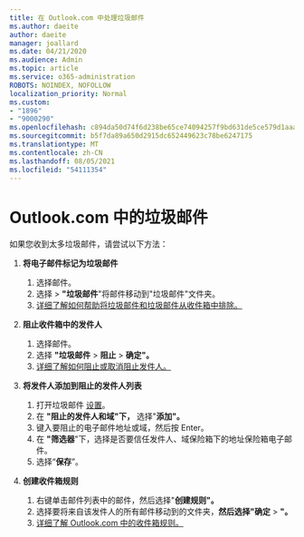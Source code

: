 ```yaml
---
title: 在 Outlook.com 中处理垃圾邮件
ms.author: daeite
author: daeite
manager: joallard
ms.date: 04/21/2020
ms.audience: Admin
ms.topic: article
ms.service: o365-administration
ROBOTS: NOINDEX, NOFOLLOW
localization_priority: Normal
ms.custom:
- "1896"
- "9000290"
ms.openlocfilehash: c894da50d74f6d238be65ce74094257f9bd631de5ce579d1aaa511292c2523e6
ms.sourcegitcommit: b5f7da89a650d2915dc652449623c78be6247175
ms.translationtype: MT
ms.contentlocale: zh-CN
ms.lasthandoff: 08/05/2021
ms.locfileid: "54111354"
---
```

# <a name="spam-and-junk-email-in-outlookcom"></a>Outlook.com 中的垃圾邮件

如果您收到太多垃圾邮件，请尝试以下方法：

1. **将电子邮件标记为垃圾邮件**
    1. 选择邮件。
    1. 选择  >  **"垃圾邮件**"将邮件移动到"垃圾邮件"文件夹。
    1. [详细了解如何帮助将垃圾邮件和垃圾邮件从收件箱中排除。](https://support.office.com/article/a3ece97b-82f8-4a5e-9ac3-e92fa6427ae4?wt.mc_id=Office_Outlook_com_Alchemy)

1. **阻止收件箱中的发件人**
    1. 选择邮件。
    1. 选择 **"垃圾邮件**  >  **阻止**  >  **确定"。**
    1. [详细了解如何阻止或取消阻止发件人。](https://support.office.com/article/afba1c94-77bb-4f50-8b85-057cf52f4d5e?wt.mc_id=Office_Outlook_com_Alchemy)

1. **将发件人添加到阻止的发件人列表**
    1. 打开垃圾邮件 [设置](https://outlook.live.com/mail/options/mail/junkEmail/blockedSendersAndDomainsV2)。
    1. 在 **"阻止的发件人和域"下，** 选择"**添加"。**
    1. 键入要阻止的电子邮件地址或域，然后按 Enter。
    1. 在 **"筛选器**"下，选择是否要信任发件人、域保险箱下的地址保险箱电子邮件。
    1. 选择“**保存**”。

1. **创建收件箱规则**
    1. 右键单击邮件列表中的邮件，然后选择"**创建规则"。**
    1. 选择要将来自该发件人的所有邮件移动到的文件夹，**然后选择"确定**  >  **"。**
    1. [详细了解 Outlook.com 中的收件箱规则。](https://support.office.com/article/4b094371-a5d7-49bd-8b1b-4e4896a7cc5d?wt.mc_id=Office_Outlook_com_Alchemy)
